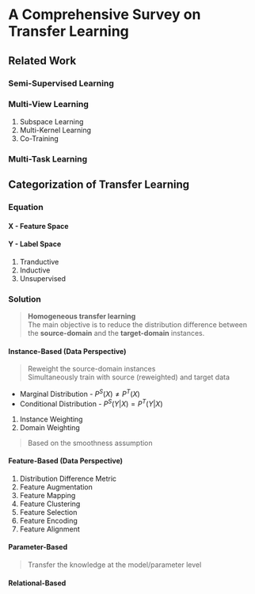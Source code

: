 # A Comprehensive Survey on Transfer Learning

## Related Work

### Semi-Supervised Learning

### Multi-View Learning
1. Subspace Learning
2. Multi-Kernel Learning
3. Co-Training

### Multi-Task Learning

## Categorization of Transfer Learning

### Equation 

#### X - Feature Space

#### Y - Label Space

1. Tranductive
1. Inductive
1. Unsupervised

### Solution

> **Homogeneous transfer learning**  
> The main objective is to reduce the distribution difference between the **source-domain** and the **target-domain** instances. 

#### Instance-Based (Data Perspective)

> Reweight the source-domain instances  
> Simultaneously train with source (reweighted) and target data

- Marginal Distribution - $\mathit{P}^{S}({X}) \neq \mathit{P}^{T}({X})$
- Conditional Distribution - $\mathit{P}^{S}({Y} | {X}) = \mathit{P}^{T}({Y}|{X})$

1. Instance Weighting
1. Domain Weighting
> Based on the smoothness assumption

#### Feature-Based (Data Perspective)
1. Distribution Difference Metric
2. Feature Augmentation
3. Feature Mapping
4. Feature Clustering
5. Feature Selection
6. Feature Encoding
7. Feature Alignment

#### Parameter-Based
> Transfer the knowledge at the model/parameter level

#### Relational-Based
> 